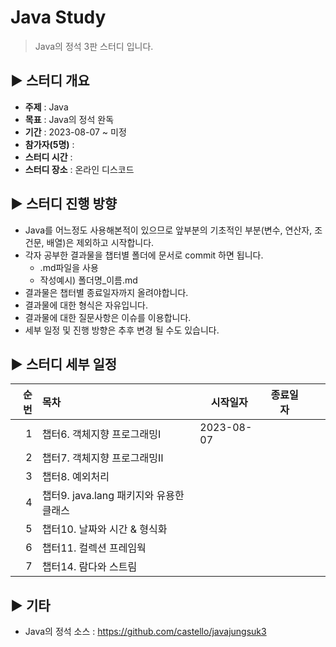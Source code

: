 Java Study
=============
> Java의 정석 3판 스터디 입니다.

## :arrow_forward: 스터디 개요
* **주제** : Java
* **목표** : Java의 정석 완독
* **기간** : 2023-08-07 ~ 미정
* **참가자(5명)** : 
* **스터디 시간** : 
* **스터디 장소** : 온라인 디스코드

##  :arrow_forward: 스터디 진행 방향
* Java를 어느정도 사용해본적이 있으므로 앞부분의 기초적인 부분(변수, 연산자, 조건문, 배열)은 제외하고 시작합니다.
* 각자 공부한 결과물을 챕터별 폴더에 문서로 commit 하면 됩니다.
  * .md파일을 사용
  * 작성예시) 폴더명_이름.md
* 결과물은 챕터별 종료일자까지 올려야합니다.
* 결과물에 대한 형식은 자유입니다.
* 결과물에 대한 질문사항은 이슈를 이용합니다.
* 세부 일정 및 진행 방향은 추후 변경 될 수도 있습니다.

## :arrow_forward: 스터디 세부 일정
| 순번 | 목차              | 시작일자 | 종료일자 |  |  |
| ------: | :---------------| -------|-------|:-------:|:-------:|
| 1 | 챕터6. 객체지향 프로그래밍Ⅰ | 2023-08-07 |  |  |  |
| 2 | 챕터7. 객체지향 프로그래밍Ⅱ |  |  |  |  |
| 3 | 챕터8. 예외처리 |  |  |  |  |
| 4 | 챕터9. java.lang 패키지와 유용한 클래스 |  |  |  |  |
| 5 | 챕터10. 날짜와 시간 & 형식화 |  |  |  |  |
| 6 | 챕터11. 컬렉션 프레임웍 |  |  |  |  |
| 7 | 챕터14. 람다와 스트림 |  |  |  |  |


## :arrow_forward: 기타
+ Java의 정석 소스 : https://github.com/castello/javajungsuk3
